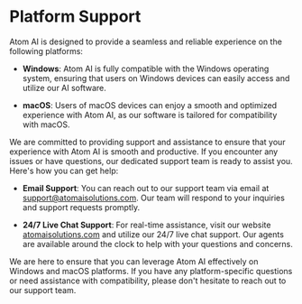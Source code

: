 # Platform Support

Atom AI is designed to provide a seamless and reliable experience on the following platforms:

- **Windows**: Atom AI is fully compatible with the Windows operating system, ensuring that users on Windows devices can easily access and utilize our AI software.

- **macOS**: Users of macOS devices can enjoy a smooth and optimized experience with Atom AI, as our software is tailored for compatibility with macOS.

We are committed to providing support and assistance to ensure that your experience with Atom AI is smooth and productive. If you encounter any issues or have questions, our dedicated support team is ready to assist you. Here's how you can get help:

- **Email Support**: You can reach out to our support team via email at [support@atomaisolutions.com](mailto:support@atomaisolutions.com). Our team will respond to your inquiries and support requests promptly.

- **24/7 Live Chat Support**: For real-time assistance, visit our website [atomaisolutions.com](https://atomaisolutions.com) and utilize our 24/7 live chat support. Our agents are available around the clock to help with your questions and concerns.

We are here to ensure that you can leverage Atom AI effectively on Windows and macOS platforms. If you have any platform-specific questions or need assistance with compatibility, please don't hesitate to reach out to our support team.
